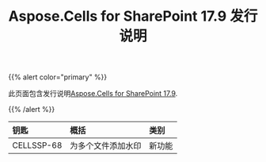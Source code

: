 ﻿---
title: Aspose.Cells for SharePoint 17.9 发行说明
type: docs
weight: 10
url: /zh/sharepoint/aspose-cells-for-sharepoint-17-9-release-notes/
---
{{% alert color="primary" %}} 

此页面包含发行说明[Aspose.Cells for SharePoint 17.9](https://downloads.aspose.com/cells/sharepoint/new-releases/aspose.cells-for-sharepoint-17.9/).

{{% /alert %}} 

|**钥匙**|**概括**|**类别**|
|:- |:- |:- |
|CELLSSP-68|为多个文件添加水印|新功能|

